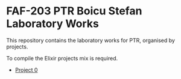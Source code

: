 # FAF-203 PTR Boicu Stefan Laboratory Works

This repository contains the laboratory works for PTR, organised by projects.

To compile the Elixir projects mix is required.

- [Project 0](project_0/)